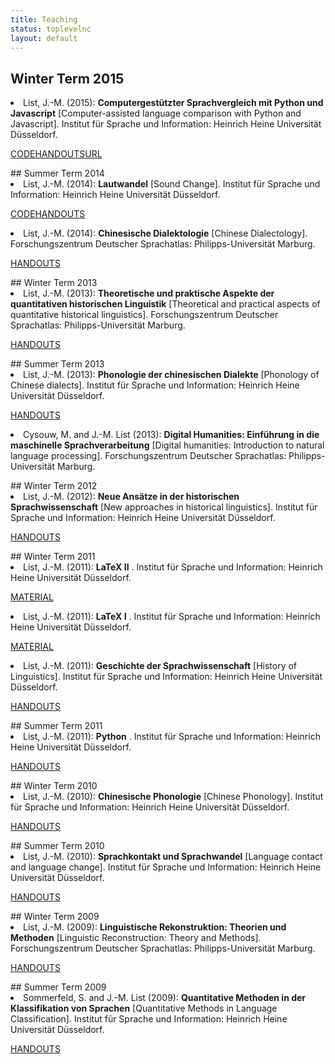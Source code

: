 ```yaml
---
title: Teaching
status: toplevelnc
layout: default
---
```

<div style="display:none">t4</div>

## Winter Term 2015
 
<li class="paper">List, J.-M. (2015): <strong>Computergestützter Sprachvergleich mit Python und Javascript</strong> [Computer-assisted language comparison with Python and Javascript]. Institut für Sprache und Information: Heinrich Heine Universität Düsseldorf.
  <p class="resources"><span><a class="resource code" target="_blank" href="https://github.com/lingulist/pyjs-seminar/">CODE</a></span><span><a class="resource handouts" target="_blank" href="documents/lectures/list-2015-lecture-ws-language-comparison-python-javascript.pdf">HANDOUTS</a></span><span><a class="resource url" target="_blank" href="http://lingulist.de/pyjs/">URL</a></span></li>
## Summer Term 2014
 
<li class="paper">List, J.-M. (2014): <strong>Lautwandel</strong> [Sound Change]. Institut für Sprache und Information: Heinrich Heine Universität Düsseldorf.
  <p class="resources"><span><a class="resource code" target="_blank" href="http://dighl.github.io">CODE</a></span><span><a class="resource handouts" target="_blank" href="documents/lectures/list-2014-lecture-ss-lautwandel.pdf">HANDOUTS</a></span></li>
<li class="paper">List, J.-M. (2014): <strong>Chinesische Dialektologie</strong> [Chinese Dialectology]. Forschungszentrum Deutscher Sprachatlas: Philipps-Universität Marburg.
  <p class="resources"><span><a class="resource handouts" target="_blank" href="documents/lectures/list-2014-lecture-ss-chinesische-dialektologie.pdf">HANDOUTS</a></span></li>
## Winter Term 2013
 
<li class="paper">List, J.-M. (2013): <strong>Theoretische und praktische Aspekte der quantitativen historischen Linguistik</strong> [Theoretical and practical aspects of quantitative historical linguistics]. Forschungszentrum Deutscher Sprachatlas: Philipps-Universität Marburg.
  <p class="resources"><span><a class="resource handouts" target="_blank" href="documents/lectures/list-2014-lecture-ss-quantitative-linguistik.pdf">HANDOUTS</a></span></li>
## Summer Term 2013
 
<li class="paper">List, J.-M. (2013): <strong>Phonologie der chinesischen Dialekte</strong> [Phonology of Chinese dialects]. Institut für Sprache und Information: Heinrich Heine Universität Düsseldorf.
  <p class="resources"><span><a class="resource handouts" target="_blank" href="documents/lectures/list-2013-lecture-ss-chinesische-phonologie.pdf">HANDOUTS</a></span></li>
<li class="paper">Cysouw, M. and J.-M. List (2013): <strong>Digital Humanities: Einführung in die maschinelle Sprachverarbeitung</strong> [Digital humanities: Introduction to natural language processing]. Forschungszentrum Deutscher Sprachatlas: Philipps-Universität Marburg.
  <p class="resources"></li>
## Winter Term 2012
 
<li class="paper">List, J.-M. (2012): <strong>Neue Ansätze in der historischen Sprachwissenschaft</strong> [New approaches in historical linguistics]. Institut für Sprache und Information: Heinrich Heine Universität Düsseldorf.
  <p class="resources"><span><a class="resource handouts" target="_blank" href="documents/lectures/list-2012-lecture-ws-neue-ansaetze-historische-linguistik.pdf">HANDOUTS</a></span></li>
## Winter Term 2011
 
<li class="paper">List, J.-M. (2011): <strong>LaTeX II</strong> . Institut für Sprache und Information: Heinrich Heine Universität Düsseldorf.
  <p class="resources"><span><a class="resource material" target="_blank" href="supp/latex_2.zip">MATERIAL</a></span></li>
<li class="paper">List, J.-M. (2011): <strong>LaTeX I</strong> . Institut für Sprache und Information: Heinrich Heine Universität Düsseldorf.
  <p class="resources"><span><a class="resource material" target="_blank" href="supp/latex_1.zip">MATERIAL</a></span></li>
<li class="paper">List, J.-M. (2011): <strong>Geschichte der Sprachwissenschaft</strong> [History of Linguistics]. Institut für Sprache und Information: Heinrich Heine Universität Düsseldorf.
  <p class="resources"><span><a class="resource handouts" target="_blank" href="documents/lectures/list-2011-lecture-ws-history-of-linguistics.pdf">HANDOUTS</a></span></li>
## Summer Term 2011
 
<li class="paper">List, J.-M. (2011): <strong>Python</strong> . Institut für Sprache und Information: Heinrich Heine Universität Düsseldorf.
  <p class="resources"><span><a class="resource handouts" target="_blank" href="documents/lectures/list-2011-lecture-ss-python-for-linguists.pdf">HANDOUTS</a></span></li>
## Winter Term 2010
 
<li class="paper">List, J.-M. (2010): <strong>Chinesische Phonologie</strong> [Chinese Phonology]. Institut für Sprache und Information: Heinrich Heine Universität Düsseldorf.
  <p class="resources"><span><a class="resource handouts" target="_blank" href="documents/lectures/list-2010-lecture-ws-historical-phonology-chinese.pdf">HANDOUTS</a></span></li>
## Summer Term 2010
 
<li class="paper">List, J.-M. (2010): <strong>Sprachkontakt und Sprachwandel</strong> [Language contact and language change]. Institut für Sprache und Information: Heinrich Heine Universität Düsseldorf.
  <p class="resources"><span><a class="resource handouts" target="_blank" href="documents/lectures/list-2010-lecture-ss-language-change-and-language-contact.pdf">HANDOUTS</a></span></li>
## Winter Term 2009
 
<li class="paper">List, J.-M. (2009): <strong>Linguistische Rekonstruktion: Theorien und Methoden</strong> [Linguistic Reconstruction: Theory and Methods]. Forschungszentrum Deutscher Sprachatlas: Philipps-Universität Marburg.
  <p class="resources"><span><a class="resource handouts" target="_blank" href="documents/lectures/list-2009-lecture-ws-linguistic-reconstruction.pdf">HANDOUTS</a></span></li>
## Summer Term 2009
 
<li class="paper">Sommerfeld, S. and J.-M. List (2009): <strong>Quantitative Methoden in der Klassifikation von Sprachen</strong> [Quantitative Methods in Language Classification]. Institut für Sprache und Information: Heinrich Heine Universität Düsseldorf.
  <p class="resources"><span><a class="resource handouts" target="_blank" href="documents/lectures/list-2010-lecture-ws-historical-phonology-chinese.pdf">HANDOUTS</a></span></li>
